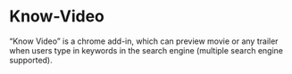 # Know-Video
“Know Video” is a chrome add-in, which can preview movie or any trailer when users type in keywords in the search engine (multiple search engine supported).
